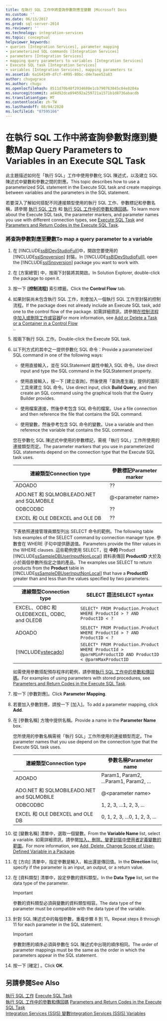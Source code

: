 ```yaml
---
title: 在執行 SQL 工作中將查詢參數對應至變數 |Microsoft Docs
ms.custom: ''
ms.date: 06/13/2017
ms.prod: sql-server-2014
ms.reviewer: ''
ms.technology: integration-services
ms.topic: conceptual
helpviewer_keywords:
- queries [Integration Services], parameter mapping
- parameterized SQL commands [Integration Services]
- parameters [Integration Services]
- mapping query parameters to variables [Integration Services]
- Execute SQL task [Integration Services]
- variables [Integration Services], mapping parameters to
ms.assetid: 6a164349-dfcf-4995-80bc-d4e7aee52a83
author: chugugrace
ms.author: chugu
ms.openlocfilehash: 8511d70b40f2934680e1cb790763045c04e8204a
ms.sourcegitcommit: ad4d92dce894592a259721a1571b1d8736abacdb
ms.translationtype: MT
ms.contentlocale: zh-TW
ms.lasthandoff: 08/04/2020
ms.locfileid: "87595166"
---
```

# <a name="map-query-parameters-to-variables-in-an-execute-sql-task"></a><span data-ttu-id="fae21-102">在執行 SQL 工作中將查詢參數對應到變數</span><span class="sxs-lookup"><span data-stu-id="fae21-102">Map Query Parameters to Variables in an Execute SQL Task</span></span>

  <span data-ttu-id="fae21-103">此主題描述如何在「執行 SQL」工作中使用參數化 SQL 陳述式，以及建立 SQL 陳述式中變數和參數之間的對應。</span><span class="sxs-lookup"><span data-stu-id="fae21-103">This topic describes how to use a parameterized SQL statement in the Execute SQL task and create mappings between variables and the parameters in the SQL statement.</span></span>  
  
 <span data-ttu-id="fae21-104">若要深入了解如何搭配不同連接類型使用的執行 SQL 工作、參數標記和參數名稱，請參閱 [執行 SQL 工作](control-flow/execute-sql-task.md) 和 [執行 SQL 工作中的參數和傳回碼](../../2014/integration-services/parameters-and-return-codes-in-the-execute-sql-task.md)。</span><span class="sxs-lookup"><span data-stu-id="fae21-104">To learn more about the Execute SQL task, the parameter markers, and parameter names you use with different connection types, see [Execute SQL Task](control-flow/execute-sql-task.md) and [Parameters and Return Codes in the Execute SQL Task](../../2014/integration-services/parameters-and-return-codes-in-the-execute-sql-task.md).</span></span>  
  
### <a name="to-map-a-query-parameter-to-a-variable"></a><span data-ttu-id="fae21-105">將查詢參數對應至變數</span><span class="sxs-lookup"><span data-stu-id="fae21-105">To map a query parameter to a variable</span></span>  
  
1.  <span data-ttu-id="fae21-106">在 [!INCLUDE[ssBIDevStudioFull](../includes/ssbidevstudiofull-md.md)]中，開啟您要使用的 [!INCLUDE[ssISnoversion](../includes/ssisnoversion-md.md)] 封裝。</span><span class="sxs-lookup"><span data-stu-id="fae21-106">In [!INCLUDE[ssBIDevStudioFull](../includes/ssbidevstudiofull-md.md)], open the [!INCLUDE[ssISnoversion](../includes/ssisnoversion-md.md)] package you want to work with.</span></span>  
  
2.  <span data-ttu-id="fae21-107">在 [方案總管] 中，按兩下封裝將其開啟。</span><span class="sxs-lookup"><span data-stu-id="fae21-107">In Solution Explorer, double-click the package to open it.</span></span>  
  
3.  <span data-ttu-id="fae21-108">按一下 **[控制流程]** 索引標籤。</span><span class="sxs-lookup"><span data-stu-id="fae21-108">Click the **Control Flow** tab.</span></span>  
  
4.  <span data-ttu-id="fae21-109">如果封裝尚未包含執行 SQL 工作，則會加入一個執行 SQL 工作至封裝的控制流程。</span><span class="sxs-lookup"><span data-stu-id="fae21-109">If the package does not already include an Execute SQL task, add one to the control flow of the package.</span></span> <span data-ttu-id="fae21-110">如需詳細資訊，請參閱[在控制流程中加入或刪除工作或容器](control-flow/add-or-delete-a-task-or-a-container-in-a-control-flow.md)</span><span class="sxs-lookup"><span data-stu-id="fae21-110">For more information, see [Add or Delete a Task or a Container in a Control Flow](control-flow/add-or-delete-a-task-or-a-container-in-a-control-flow.md)</span></span>  
  <span data-ttu-id="fae21-111">.</span><span class="sxs-lookup"><span data-stu-id="fae21-111">.</span></span>  
  
5.  <span data-ttu-id="fae21-112">按兩下執行 SQL 工作。</span><span class="sxs-lookup"><span data-stu-id="fae21-112">Double-click the Execute SQL task.</span></span>  
  
6.  <span data-ttu-id="fae21-113">以下列方式的其中之一提供參數化 SQL 命令：</span><span class="sxs-lookup"><span data-stu-id="fae21-113">Provide a parameterized SQL command in one of the following ways:</span></span>  
  
    -   <span data-ttu-id="fae21-114">使用直接輸入，並在 SQLStatement 屬性中輸入 SQL 命令。</span><span class="sxs-lookup"><span data-stu-id="fae21-114">Use direct input and type the SQL command in the SQLStatement property.</span></span>  
  
    -   <span data-ttu-id="fae21-115">使用直接輸入，按一下 [建立查詢]，然後使用「查詢產生器」提供的圖形工具來建立 SQL 命令。</span><span class="sxs-lookup"><span data-stu-id="fae21-115">Use direct input, click **Build Query**, and then create an SQL command using the graphical tools that the Query Builder provides.</span></span>  
  
    -   <span data-ttu-id="fae21-116">使用檔案連接，然後參考包含 SQL 命令的檔案。</span><span class="sxs-lookup"><span data-stu-id="fae21-116">Use a file connection and then reference the file that contains the SQL command.</span></span>  
  
    -   <span data-ttu-id="fae21-117">使用變數，然後參考包含 SQL 命令的變數。</span><span class="sxs-lookup"><span data-stu-id="fae21-117">Use a variable and then reference the variable that contains the SQL command.</span></span>  
  
     <span data-ttu-id="fae21-118">您在參數化 SQL 陳述式中使用的參數標記，需視「執行 SQL」工作所使用的連接類型而定。</span><span class="sxs-lookup"><span data-stu-id="fae21-118">The parameter markers that you use in parameterized SQL statements depend on the connection type that the Execute SQL task uses.</span></span>  
  
    |<span data-ttu-id="fae21-119">連線類型</span><span class="sxs-lookup"><span data-stu-id="fae21-119">Connection type</span></span>|<span data-ttu-id="fae21-120">參數標記</span><span class="sxs-lookup"><span data-stu-id="fae21-120">Parameter marker</span></span>|  
    |---------------------|----------------------|  
    |<span data-ttu-id="fae21-121">ADO</span><span class="sxs-lookup"><span data-stu-id="fae21-121">ADO</span></span>|<span data-ttu-id="fae21-122">?</span><span class="sxs-lookup"><span data-stu-id="fae21-122">?</span></span>|  
    |<span data-ttu-id="fae21-123">ADO.NET 和 SQLMOBILE</span><span class="sxs-lookup"><span data-stu-id="fae21-123">ADO.NET and SQLMOBILE</span></span>|@\<parameter name>|  
    |<span data-ttu-id="fae21-124">ODBC</span><span class="sxs-lookup"><span data-stu-id="fae21-124">ODBC</span></span>|<span data-ttu-id="fae21-125">?</span><span class="sxs-lookup"><span data-stu-id="fae21-125">?</span></span>|  
    |<span data-ttu-id="fae21-126">EXCEL 和 OLE DB</span><span class="sxs-lookup"><span data-stu-id="fae21-126">EXCEL and OLE DB</span></span>|<span data-ttu-id="fae21-127">?</span><span class="sxs-lookup"><span data-stu-id="fae21-127">?</span></span>|  
  
     <span data-ttu-id="fae21-128">下表依照連接管理員類型列出 SELECT 命令的範例。</span><span class="sxs-lookup"><span data-stu-id="fae21-128">The following table lists examples of the SELECT command by connection manager type.</span></span> <span data-ttu-id="fae21-129">參數會在 WHERE 子句中提供篩選值。</span><span class="sxs-lookup"><span data-stu-id="fae21-129">Parameters provide the filter values in the WHERE clauses.</span></span> <span data-ttu-id="fae21-130">這些範例使用 SELECT，從 **中的** Product [!INCLUDE[ssSampleDBUserInputNonLocal](../includes/sssampledbuserinputnonlocal-md.md)] 資料表傳回 **ProductID** 大於及小於兩個參數所指定之值的產品。</span><span class="sxs-lookup"><span data-stu-id="fae21-130">The examples use SELECT to return products from the **Product** table in [!INCLUDE[ssSampleDBUserInputNonLocal](../includes/sssampledbuserinputnonlocal-md.md)] that have a **ProductID** greater than and less than the values specified by two parameters.</span></span>  
  
    |<span data-ttu-id="fae21-131">連線類型</span><span class="sxs-lookup"><span data-stu-id="fae21-131">Connection type</span></span>|<span data-ttu-id="fae21-132">SELECT 語法</span><span class="sxs-lookup"><span data-stu-id="fae21-132">SELECT syntax</span></span>|  
    |---------------------|-------------------|  
    |<span data-ttu-id="fae21-133">EXCEL、ODBC 和 OLEDB</span><span class="sxs-lookup"><span data-stu-id="fae21-133">EXCEL, ODBC, and OLEDB</span></span>|`SELECT* FROM Production.Product WHERE ProductId > ? AND ProductID < ?`|  
    |<span data-ttu-id="fae21-134">ADO</span><span class="sxs-lookup"><span data-stu-id="fae21-134">ADO</span></span>|`SELECT* FROM Production.Product WHERE ProductId > ? AND ProductID < ?`|  
    |[!INCLUDE[vstecado](../includes/vstecado-md.md)]|`SELECT* FROM Production.Product WHERE ProductId > @parmMinProductID AND ProductID < @parmMaxProductID`|  
  
     <span data-ttu-id="fae21-135">如需使用參數搭配預存程序的範例，請參閱[執行 SQL 工作中的參數和傳回碼](../../2014/integration-services/parameters-and-return-codes-in-the-execute-sql-task.md)。</span><span class="sxs-lookup"><span data-stu-id="fae21-135">For examples of using parameters with stored procedures, see [Parameters and Return Codes in the Execute SQL Task](../../2014/integration-services/parameters-and-return-codes-in-the-execute-sql-task.md).</span></span>  
  
7.  <span data-ttu-id="fae21-136">按一下 [參數對應]。</span><span class="sxs-lookup"><span data-stu-id="fae21-136">Click **Parameter Mapping**.</span></span>  
  
8.  <span data-ttu-id="fae21-137">若要加入參數對應，請按一下 [加入]。</span><span class="sxs-lookup"><span data-stu-id="fae21-137">To add a parameter mapping, click **Add**.</span></span>  
  
9. <span data-ttu-id="fae21-138">在 [參數名稱] 方塊中提供名稱。</span><span class="sxs-lookup"><span data-stu-id="fae21-138">Provide a name in the **Parameter Name** box.</span></span>  
  
     <span data-ttu-id="fae21-139">您所使用的參數名稱需視「執行 SQL」工作所使用的連接類型而定。</span><span class="sxs-lookup"><span data-stu-id="fae21-139">The parameter names that you use depend on the connection type that the Execute SQL task uses.</span></span>  
  
    |<span data-ttu-id="fae21-140">連線類型</span><span class="sxs-lookup"><span data-stu-id="fae21-140">Connection type</span></span>|<span data-ttu-id="fae21-141">參數名稱</span><span class="sxs-lookup"><span data-stu-id="fae21-141">Parameter name</span></span>|  
    |---------------------|--------------------|  
    |<span data-ttu-id="fae21-142">ADO</span><span class="sxs-lookup"><span data-stu-id="fae21-142">ADO</span></span>|<span data-ttu-id="fae21-143">Param1, Param2, ...</span><span class="sxs-lookup"><span data-stu-id="fae21-143">Param1, Param2, ...</span></span>|  
    |<span data-ttu-id="fae21-144">ADO.NET 和 SQLMOBILE</span><span class="sxs-lookup"><span data-stu-id="fae21-144">ADO.NET and SQLMOBILE</span></span>|@\<parameter name>|  
    |<span data-ttu-id="fae21-145">ODBC</span><span class="sxs-lookup"><span data-stu-id="fae21-145">ODBC</span></span>|<span data-ttu-id="fae21-146">1, 2, 3, ...</span><span class="sxs-lookup"><span data-stu-id="fae21-146">1, 2, 3, ...</span></span>|  
    |<span data-ttu-id="fae21-147">EXCEL 和 OLE DB</span><span class="sxs-lookup"><span data-stu-id="fae21-147">EXCEL and OLE DB</span></span>|<span data-ttu-id="fae21-148">0, 1, 2, 3, ...</span><span class="sxs-lookup"><span data-stu-id="fae21-148">0, 1, 2, 3, ...</span></span>|  
  
10. <span data-ttu-id="fae21-149">從 [變數名稱] 清單中，選取一個變數。</span><span class="sxs-lookup"><span data-stu-id="fae21-149">From the **Variable Name** list, select a variable.</span></span> <span data-ttu-id="fae21-150">如需詳細資訊，請參閱[加入、刪除、變更封裝中使用者定義變數的範圍](../../2014/integration-services/add-delete-change-scope-of-user-defined-variable-in-a-package.md)。</span><span class="sxs-lookup"><span data-stu-id="fae21-150">For more information, see [Add, Delete, Change Scope of User-Defined Variable in a Package](../../2014/integration-services/add-delete-change-scope-of-user-defined-variable-in-a-package.md).</span></span>  
  
11. <span data-ttu-id="fae21-151">在 [方向] 清單中，指定參數是輸入、輸出還是傳回值。</span><span class="sxs-lookup"><span data-stu-id="fae21-151">In the **Direction** list, specify if the parameter is an input, an output, or a return value.</span></span>  
  
12. <span data-ttu-id="fae21-152">在 [資料類型] 清單中，設定參數的資料類型。</span><span class="sxs-lookup"><span data-stu-id="fae21-152">In the **Data Type** list, set the data type of the parameter.</span></span>  
  
    > [!IMPORTANT]  
    >  <span data-ttu-id="fae21-153">參數的資料類型必須與變數的資料類型相容。</span><span class="sxs-lookup"><span data-stu-id="fae21-153">The data type of the parameter must be compatible with the data type of the variable.</span></span>  
  
13. <span data-ttu-id="fae21-154">針對 SQL 陳述式中的每個參數，重複步驟 8 到 11。</span><span class="sxs-lookup"><span data-stu-id="fae21-154">Repeat steps 8 through 11 for each parameter in the SQL statement.</span></span>  
  
    > [!IMPORTANT]  
    >  <span data-ttu-id="fae21-155">參數對應的順序必須與參數在 SQL 陳述式中出現的順序相同。</span><span class="sxs-lookup"><span data-stu-id="fae21-155">The order of parameter mappings must be the same as the order in which the parameters appear in the SQL statement.</span></span>  
  
14. <span data-ttu-id="fae21-156">按一下 [確定]  。</span><span class="sxs-lookup"><span data-stu-id="fae21-156">Click **OK**.</span></span>  
  
## <a name="see-also"></a><span data-ttu-id="fae21-157">另請參閱</span><span class="sxs-lookup"><span data-stu-id="fae21-157">See Also</span></span>  
 <span data-ttu-id="fae21-158">[執行 SQL 工作](control-flow/execute-sql-task.md) </span><span class="sxs-lookup"><span data-stu-id="fae21-158">[Execute SQL Task](control-flow/execute-sql-task.md) </span></span>  
 <span data-ttu-id="fae21-159">[執行 SQL 工作中的參數和傳回碼](../../2014/integration-services/parameters-and-return-codes-in-the-execute-sql-task.md) </span><span class="sxs-lookup"><span data-stu-id="fae21-159">[Parameters and Return Codes in the Execute SQL Task](../../2014/integration-services/parameters-and-return-codes-in-the-execute-sql-task.md) </span></span>  
 [<span data-ttu-id="fae21-160">Integration Services &#40;SSIS&#41; 變數</span><span class="sxs-lookup"><span data-stu-id="fae21-160">Integration Services &#40;SSIS&#41; Variables</span></span>](integration-services-ssis-variables.md)  
  
  
